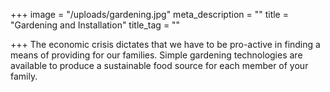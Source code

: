 +++
image = "/uploads/gardening.jpg"
meta_description = ""
title = "Gardening and Installation"
title_tag = ""

+++
The economic crisis dictates that we have to be pro-active in finding a means of providing for our families. Simple gardening technologies are available to produce a sustainable food source for each member of your family.